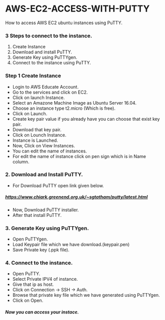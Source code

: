 # AWS-EC2-ACCESS-WITH-PUTTY
How to access AWS EC2 ubuntu instances using PuTTY.


###  3 Steps to connect to the instance.
1. Create Instance
2. Download and install PuTTY.
3. Generate Key using PuTTYgen.
4. Connect to the instance using PuTTY.

### Step 1 Create Instance
- Login to AWS Educate Account.
- Go to the services and click on EC2.
- Click on launch Instance.
- Select an Amazone Machine Image as Ubuntu Server 16.04.
- Choose an instance type t2.micro (Which is free).
- Click on Launch.
- Create key pair value if you already have you can choose that exist key pair.
- Download that key pair.
- Click on Lounch Instance.
- Instance is Launched.
- Now, Click on View Instances.
- You can edit the name of instances.
- For edit the name of instance click on pen sign which is in Name column.

### 2. Download and Install PuTTY.
- For Download PuTTY open link given below.
 ##### https://www.chiark.greenend.org.uk/~sgtatham/putty/latest.html
- Now, Download PuTTY installer.
- After that install PuTTY.

### 3. Generate Key using PuTTYgen.
- Open PuTTYgen.
- Load Keypair file which we have download.(keypair.pen)
- Save Private key (.ppk file).

### 4. Connect to the instance.
- Open PuTTY.
- Select Private IPV4 of instance.
- Give that ip as host.
- Click on Connection -> SSH -> Auth.
- Browse that private key file which we have generated using PuTTYgen.
- Click on Open.

##### Now you can access your instace.
